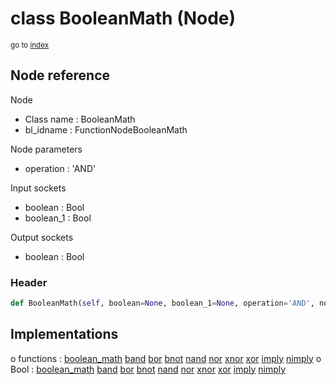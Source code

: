 # class BooleanMath (Node)

<sub>go to [index](/docs/index.md)</sub>

## Node reference

Node
 - Class name : BooleanMath
 - bl_idname : FunctionNodeBooleanMath

Node parameters
 - operation : 'AND'

Input sockets
 - boolean : Bool
 - boolean_1 : Bool

Output sockets
 - boolean : Bool

### Header

``` python
def BooleanMath(self, boolean=None, boolean_1=None, operation='AND', node_label=None, node_color=None):
```

## Implementations

o functions : [boolean_math](/docs/GeoNodes_classes/GLOBAL.md#boolean_math) [band](/docs/GeoNodes_classes/GLOBAL.md#band) [bor](/docs/GeoNodes_classes/GLOBAL.md#bor) [bnot](/docs/GeoNodes_classes/GLOBAL.md#bnot) [nand](/docs/GeoNodes_classes/GLOBAL.md#nand) [nor](/docs/GeoNodes_classes/GLOBAL.md#nor) [xnor](/docs/GeoNodes_classes/GLOBAL.md#xnor) [xor](/docs/GeoNodes_classes/GLOBAL.md#xor) [imply](/docs/GeoNodes_classes/GLOBAL.md#imply) [nimply](/docs/GeoNodes_classes/GLOBAL.md#nimply)
o Bool : [boolean_math](/docs/GeoNodes_classes/Bool.md#boolean_math) [band](/docs/GeoNodes_classes/Bool.md#band) [bor](/docs/GeoNodes_classes/Bool.md#bor) [bnot](/docs/GeoNodes_classes/Bool.md#bnot) [nand](/docs/GeoNodes_classes/Bool.md#nand) [nor](/docs/GeoNodes_classes/Bool.md#nor) [xnor](/docs/GeoNodes_classes/Bool.md#xnor) [xor](/docs/GeoNodes_classes/Bool.md#xor) [imply](/docs/GeoNodes_classes/Bool.md#imply) [nimply](/docs/GeoNodes_classes/Bool.md#nimply) 

